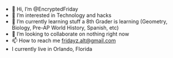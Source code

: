 - 👋 Hi, I’m @EncryptedFriday
- 👀 I’m interested in Technology and hacks
- 🌱 I’m currently learning stuff a 8th Grader is learning (Geometry, Biology, Pre-AP World History, Spanish, etc)
- 💞️ I’m looking to collaborate on nothing right now
- 📫 How to reach me fridayz.alt@gmail.com
- I currently live in Orlando, Florida

<!---
EncryptedFriday/EncryptedFriday is a ✨ special ✨ repository because its `README.md` (this file) appears on your GitHub profile.
You can click the Preview link to take a look at your changes.
--->
